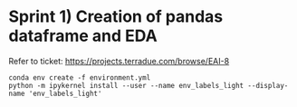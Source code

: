 # Sprint 1) Creation of pandas dataframe and EDA 

Refer to ticket: https://projects.terradue.com/browse/EAI-8 

```
conda env create -f environment.yml
python -m ipykernel install --user --name env_labels_light --display-name 'env_labels_light'
```
